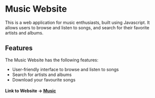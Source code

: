 # Music Website
This is a web application for music enthusiasts, built using Javascript. It allows users to browse and listen to songs, and search for their favorite artists and albums.

## Features
The Music Website has the following features:

- User-friendly interface to browse and listen to songs
- Search for artists and albums
- Download your favourite songs

#### Link to Website -> [Music](https://harshulroy.github.io/Music_website/)
